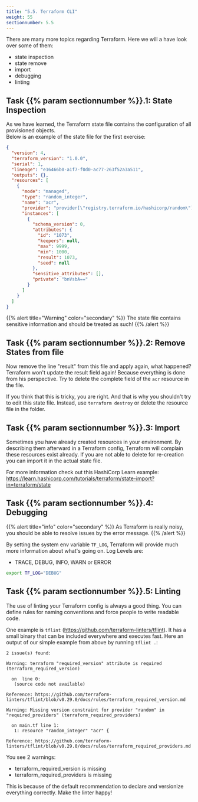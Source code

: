 ```yaml
---
title: "5.5. Terraform CLI"
weight: 55
sectionnumber: 5.5
---
```



There are many more topics regarding Terraform. Here we will a have look over some of them:

* state inspection
* state remove
* import
* debugging
* linting


## Task {{% param sectionnumber %}}.1: State Inspection

As we have learned, the Terraform state file contains the configuration of all provisioned objects.  
Below is an example of the state file for the first exercise:

```json
{
  "version": 4,
  "terraform_version": "1.0.0",
  "serial": 1,
  "lineage": "e16466b0-a1f7-f0d0-ac77-263f52a3a511",
  "outputs": {},
  "resources": [
    {
      "mode": "managed",
      "type": "random_integer",
      "name": "acr",
      "provider": "provider[\"registry.terraform.io/hashicorp/random\"]",
      "instances": [
        {
          "schema_version": 0,
          "attributes": {
            "id": "1073",
            "keepers": null,
            "max": 9999,
            "min": 1000,
            "result": 1073,
            "seed": null
          },
          "sensitive_attributes": [],
          "private": "bnVsbA=="
        }
      ]
    }
  ]
}
```

{{% alert title="Warning" color="secondary" %}}
The state file contains sensitive information and should be treated as such!
{{% /alert %}}


## Task {{% param sectionnumber %}}.2: Remove States from file

Now remove the line "result" from this file and apply again, what happened? Terraform won't update the result field again! Because everything is done from his perspective. Try to delete the complete field of the `acr` resource in the file.

If you think that this is tricky, you are right. And that is why you shouldn't try to edit this state file. Instead, use `terraform destroy` or delete the resource file in the folder.


## Task {{% param sectionnumber %}}.3: Import

Sometimes you have already created resources in your environment. By describing them afterward in a Terraform config, Terraform will complain these resources exist already. If you are not able to delete for re-creation you can import it in the actual state file.

For more information check out this HashiCorp Learn example: https://learn.hashicorp.com/tutorials/terraform/state-import?in=terraform/state


## Task {{% param sectionnumber %}}.4: Debugging

{{% alert title="info" color="secondary" %}}
As Terraform is really noisy, you should be able to resolve issues by the error message.
{{% /alert %}}

By setting the system env variable `TF_LOG`, Terraform will provide much more information about what's going on. Log Levels are:

* TRACE, DEBUG, INFO, WARN or ERROR

```bash
export TF_LOG="DEBUG"
```


## Task {{% param sectionnumber %}}.5: Linting

The use of linting your Terraform config is always a good thing. You can define rules for naming conventions and force people to write readable code.

One example is `tflint` (https://github.com/terraform-linters/tflint). It has a small binary that can be included everywhere and executes fast. Here an output of our simple example from above by running `tflint .`:

```
2 issue(s) found:

Warning: terraform "required_version" attribute is required (terraform_required_version)

  on  line 0:
   (source code not available)

Reference: https://github.com/terraform-linters/tflint/blob/v0.29.0/docs/rules/terraform_required_version.md

Warning: Missing version constraint for provider "random" in "required_providers" (terraform_required_providers)

  on main.tf line 1:
   1: resource "random_integer" "acr" {

Reference: https://github.com/terraform-linters/tflint/blob/v0.29.0/docs/rules/terraform_required_providers.md
```

You see 2 warnings:

* terraform_required_version is missing
* terraform_required_providers is missing

This is because of the default recommendation to declare and versionize everything correctly. Make the linter happy!
